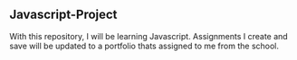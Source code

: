 ## Javascript-Project
With this repository, I will be learning Javascript. Assignments I create and save will be updated to a portfolio thats assigned to me from the school.
